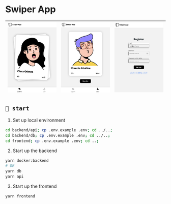 # Swiper App

![](/assets/img-1.png) | ![](/assets/img-2.png) | ![](/assets/img-3.png)       
-- | -- | --

## `🚀 start`

1. Set up local environment

```bash
cd backend/api; cp .env.example .env; cd ../..;
cd backend/db; cp .env.example .env; cd ../..;
cd frontend; cp .env.example .env; cd ..;
```

2. Start up the backend

```bash
yarn docker:backend
# OR
yarn db
yarn api
```

3. Start up the frontend

```bash
yarn frontend
```
